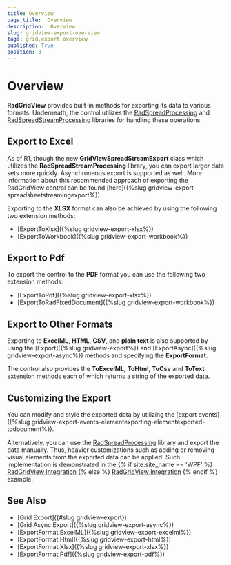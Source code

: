 ```yaml
---
title: Overview
page_title:  Overview
description:  Overview
slug: gridview-export-overview
tags: grid,export,overview
published: True
position: 0
---
```


# Overview

__RadGridView__ provides built-in methods for exporting its data to various formats. Underneath, the control utilizes the [RadSpreadProcessing](https://docs.telerik.com/devtools/document-processing/libraries/radspreadprocessing/overview) and [RadSpreadStreamProcessing](https://docs.telerik.com/devtools/document-processing/libraries/radspreadstreamprocessing/overview) libraries for handling these operations. 

## Export to Excel

As of R1, though the new **GridViewSpreadStreamExport** class which utilizes the **RadSpreadStreamProcessing** library, you can export larger data sets more quickly. Asynchroneous export is supported as well. More information about this recommended approach of exporting the RadGridView control can be found [here]({%slug gridview-export-spreadsheetstreamingexport%}).

Exporting to the __XLSX__  format can also be achieved by using the following two extension methods:

- [ExportToXlsx]({%slug gridview-export-xlsx%})
- [ExportToWorkbook]({%slug gridview-export-workbook%})

## Export to Pdf

To export the control to the __PDF__  format you can use the following two extension methods:

- [ExportToPdf]({%slug gridview-export-xlsx%})
- [ExportToRadFixedDocument]({%slug gridview-export-workbook%})

## Export to Other Formats

Exporting to **ExcelML**, **HTML**, **CSV**, and **plain text** is also supported by using the [Export]({%slug gridview-export%}) and [ExportAsync]({%slug gridview-export-async%}) methods and specifying the **ExportFormat**.

The control also provides the **ToExcelML**, **ToHtml**, **ToCsv** and **ToText** extension methods each of which returns a string of the exported data.

## Customizing the Export

You can modify and style the exported data by utilizing the [export events]({%slug gridview-export-events-elementexporting-elementexported-todocument%}).

Alternatively, you can use the [RadSpreadProcessing](https://docs.telerik.com/devtools/document-processing/libraries/radspreadprocessing/overview) library and export the data manually. Thus, heavier customizations such as adding or removing visual elements from the exported data can be applied. Such implementation is demonstrated in the {% if site.site_name == 'WPF' %} [RadGridView Integration](https://demos.telerik.com/wpf/) {% else %} [RadGridView Integration](https://demos.telerik.com/silverlight/#SpreadProcessing/RadGridViewIntegration) {% endif %} example.

## See Also

 * [Grid Export]({#slug gridview-export})
 * [Grid Async Export]({%slug gridview-export-async%})
 * [ExportFormat.ExcelML]({%slug gridview-export-excelml%})
 * [ExportFormat.Html]({%slug gridview-export-html%}) 
 * [ExportFormat.Xlsx]({%slug gridview-export-xlsx%}) 
 * [ExportFormat.Pdf]({%slug gridview-export-pdf%})
